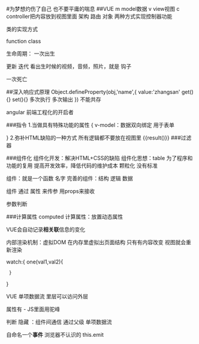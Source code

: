 #为梦想灼伤了自己 也不要平庸的喘息
##VUE
m model数据 v view视图 c controller把内容放到视图里面 架构
 路由  对象  两种方式实现控制器功能
 
类的实现方式  

function 
 class
 
 生命周期： 一次出生  
 
 更新 迭代   看出生时候的视频，音频，照片，就是 钩子
  
  一次死亡
  
  ##深入响应式原理
  Object.defineProperty(obj,'name',{
     value:'zhangsan'
     get(){}
     set(){}
     多次执行 多次输出
  })
  不能共存
  
  angular 前端工程化的开启者
  
  ###指令
  1.当做具有特殊功能的属性
  {
  v-model：数据双向绑定 用于表单
  
  }
  2.弥补HTML缺陷的一种方式
  所有逻辑都不要放在视图里
  {{result()}}
  ###过滤器
  
  ###组件化
  组件化开发：解决HTML+CSS的缺陷
  组件化思想：table 为了程序和功能的复用 提高开发效率，降低代码的维护成本
  颗粒化 没有标准
  
  组件：就是一个函数  名字 
  完善的组件：结构 逻辑 数据
  
  组件 通过 属性 来传参 用props来接收
  
  参数判断
  
  
  ###计算属性 computed
    计算属性：放置动态属性
    
   
  
  
  VUE会自动记录**相关联**信息的变化 
  
  内部渲染机制：虚拟DOM 在内存里虚拟出页面结构
  只有有内容改变 视图就会重新渲染  
  
  watch:{
     one(val1,val2){
     
     }
  }
  
  VUE 单项数据流
  里层可以访问外层
  
  属性有 -  JS里面用驼峰
  
  判断 隐藏 ：组件间通信  通过父级 单项数据流
  
  自命名一个**事件** 浏览器不认识的
   this.emit

